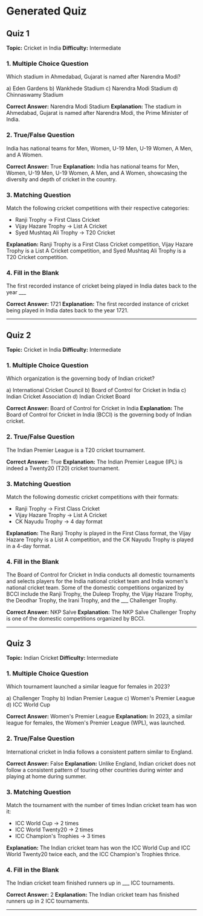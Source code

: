 # Generated Quiz

## Quiz 1

**Topic:** Cricket in India
**Difficulty:** Intermediate

### 1. Multiple Choice Question
Which stadium in Ahmedabad, Gujarat is named after Narendra Modi?

a) Eden Gardens
b) Wankhede Stadium
c) Narendra Modi Stadium
d) Chinnaswamy Stadium

**Correct Answer:** Narendra Modi Stadium
**Explanation:** The stadium in Ahmedabad, Gujarat is named after Narendra Modi, the Prime Minister of India.

### 2. True/False Question
India has national teams for Men, Women, U-19 Men, U-19 Women, A Men, and A Women.

**Correct Answer:** True
**Explanation:** India has national teams for Men, Women, U-19 Men, U-19 Women, A Men, and A Women, showcasing the diversity and depth of cricket in the country.

### 3. Matching Question
Match the following cricket competitions with their respective categories:

- Ranji Trophy → First Class Cricket
- Vijay Hazare Trophy → List A Cricket
- Syed Mushtaq Ali Trophy → T20 Cricket

**Explanation:** Ranji Trophy is a First Class Cricket competition, Vijay Hazare Trophy is a List A Cricket competition, and Syed Mushtaq Ali Trophy is a T20 Cricket competition.

### 4. Fill in the Blank
The first recorded instance of cricket being played in India dates back to the year ___

**Correct Answer:** 1721
**Explanation:** The first recorded instance of cricket being played in India dates back to the year 1721.

---

## Quiz 2

**Topic:** Cricket in India
**Difficulty:** Intermediate

### 1. Multiple Choice Question
Which organization is the governing body of Indian cricket?

a) International Cricket Council
b) Board of Control for Cricket in India
c) Indian Cricket Association
d) Indian Cricket Board

**Correct Answer:** Board of Control for Cricket in India
**Explanation:** The Board of Control for Cricket in India (BCCI) is the governing body of Indian cricket.

### 2. True/False Question
The Indian Premier League is a T20 cricket tournament.

**Correct Answer:** True
**Explanation:** The Indian Premier League (IPL) is indeed a Twenty20 (T20) cricket tournament.

### 3. Matching Question
Match the following domestic cricket competitions with their formats:

- Ranji Trophy → First Class Cricket
- Vijay Hazare Trophy → List A Cricket
- CK Nayudu Trophy → 4 day format

**Explanation:** The Ranji Trophy is played in the First Class format, the Vijay Hazare Trophy is a List A competition, and the CK Nayudu Trophy is played in a 4-day format.

### 4. Fill in the Blank
The Board of Control for Cricket in India conducts all domestic tournaments and selects players for the India national cricket team and India women's national cricket team. Some of the domestic competitions organized by BCCI include the Ranji Trophy, the Duleep Trophy, the Vijay Hazare Trophy, the Deodhar Trophy, the Irani Trophy, and the ___ Challenger Trophy.

**Correct Answer:** NKP Salve
**Explanation:** The NKP Salve Challenger Trophy is one of the domestic competitions organized by BCCI.

---

## Quiz 3

**Topic:** Indian Cricket
**Difficulty:** Intermediate

### 1. Multiple Choice Question
Which tournament launched a similar league for females in 2023?

a) Challenger Trophy
b) Indian Premier League
c) Women's Premier League
d) ICC World Cup

**Correct Answer:** Women's Premier League
**Explanation:** In 2023, a similar league for females, the Women's Premier League (WPL), was launched.

### 2. True/False Question
International cricket in India follows a consistent pattern similar to England.

**Correct Answer:** False
**Explanation:** Unlike England, Indian cricket does not follow a consistent pattern of touring other countries during winter and playing at home during summer.

### 3. Matching Question
Match the tournament with the number of times Indian cricket team has won it:

- ICC World Cup → 2 times
- ICC World Twenty20 → 2 times
- ICC Champion's Trophies → 3 times

**Explanation:** The Indian cricket team has won the ICC World Cup and ICC World Twenty20 twice each, and the ICC Champion's Trophies thrice.

### 4. Fill in the Blank
The Indian cricket team finished runners up in ___ ICC tournaments.

**Correct Answer:** 2
**Explanation:** The Indian cricket team has finished runners up in 2 ICC tournaments.

---

